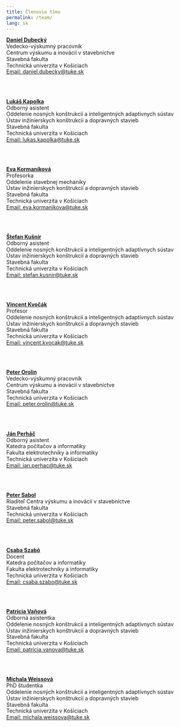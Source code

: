```yaml
---
title: Členovia tímu
permalink: /team/
lang: sk
---
```



<div style="line-height: 1.2;">
<b><u>Daniel Dubecký</u></b>
<br>
Vedecko-výskumný pracovník
<br>
Centrum výskumu a inovácií v stavebníctve
<br>
Stavebná fakulta
<br>
Technická univerzita v Košiciach
<br>
<a href="mailto:daniel.dubecky@tuke.sk">Email: daniel.dubecky@tuke.sk</a>

<br><br>

<b><u>Lukáš Kapolka</u></b>
<br>
Odborný asistent
<br>
Oddelenie nosných konštrukcií a inteligentných adaptívnych sústav
<br>
Ústav inžinierskych konštrukcií a dopravných stavieb
<br>
Stavebná fakulta
<br>
Technická univerzita v Košiciach
<br>
<a href="mailto:lukas.kapolka@tuke.sk">Email: lukas.kapolka@tuke.sk</a>

<br><br>

<b><u>Eva Kormaníková</u></b>
<br>
Profesorka
<br>
Oddelenie stavebnej mechaniky
<br>
Ústav inžinierskych konštrukcií a dopravných stavieb
<br>
Stavebná fakulta
<br>
Technická univerzita v Košiciach
<br>
<a href="mailto:eva.kormanikova@tuke.sk">Email: eva.kormanikova@tuke.sk</a>

<br><br>

<b><u>Štefan Kušnír</u></b>
<br>
Odborný asistent
<br>
Oddelenie nosných konštrukcií a inteligentných adaptívnych sústav
<br>
Ústav inžinierskych konštrukcií a dopravných stavieb
<br>
Stavebná fakulta
<br>
Technická univerzita v Košiciach
<br>
<a href="mailto:stefan.kusnir@tuke.sk">Email: stefan.kusnir@tuke.sk</a>

<br><br>

<b><u>Vincent Kvočák</u></b>
<br>
Profesor
<br>
Oddelenie nosných konštrukcií a inteligentných adaptívnych sústav
<br>
Ústav inžinierskych konštrukcií a dopravných stavieb
<br>
Stavebná fakulta
<br>
Technická univerzita v Košiciach
<br>
<a href="mailto:vincent.kvocak@tuke.sk">Email: vincent.kvocak@tuke.sk</a>

<br><br>

<b><u>Peter Orolin</u></b>
<br>
Vedecko-výskumný pracovník
<br>
Centrum výskumu a inovácií v stavebníctve
<br>
Stavebná fakulta
<br>
Technická univerzita v Košiciach
<br>
<a href="mailto:peter.orolin@tuke.sk">Email: peter.orolin@tuke.sk</a>

<br><br>

<a href="https://kpi.fei.tuke.sk/en/person/jan-perhac"><b>Ján Perháč</b></a>
<br>
Odborný asistent
<br>
Katedra počítačov a informatiky
<br>
Fakulta elektrotechniky a informatiky
<br>
Technická univerzita v Košiciach
<br>
<a href="mailto:jan.perhac@tuke.sk">Email: jan.perhac@tuke.sk</a>

<br><br>

<b><u>Peter Sabol</u></b>
<br>
Riaditeľ Centra výskumu a inovácií v stavebníctve
<br>
Stavebná fakulta
<br>
Technická univerzita v Košiciach
<br>
<a href="mailto:peter.sabol@tuke.sk">Email: peter.sabol@tuke.sk</a>

<br><br>

<b><u>Csaba Szabó</u></b>
<br>
Docent
<br>
Katedra počítačov a informatiky
<br>
Fakulta elektrotechniky a informatiky
<br>
Technická univerzita v Košiciach
<br>
<a href="mailto:csaba.szabo@tuke.sk">Email: csaba.szabo@tuke.sk</a>

<br><br>

<b><u>Patrícia Vaňová</u></b>
<br>
Odborná asistentka
<br>
Oddelenie nosných konštrukcií a inteligentných adaptívnych sústav
<br>
Ústav inžinierskych konštrukcií a dopravných stavieb
<br>
Stavebná fakulta
<br>
Technická univerzita v Košiciach
<br>
<a href="mailto:patricia.vanova@tuke.sk">Email: patricia.vanova@tuke.sk</a>

<br><br>

<b><u>Michala Weissová</u></b>
<br>
PhD študentka
<br>
Oddelenie nosných konštrukcií a inteligentných adaptívnych sústav
<br>
Ústav inžinierskych konštrukcií a dopravných stavieb
<br>
Stavebná fakulta
<br>
Technická univerzita v Košiciach
<br>
<a href="mailto:michala.weissova@tuke.sk">Email: michala.weissova@tuke.sk</a>
</div>
